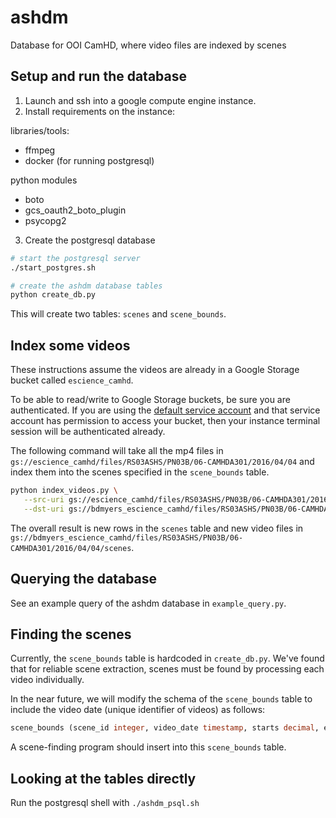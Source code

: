 # ashdm

Database for OOI CamHD, where video files are indexed by scenes

## Setup and run the database

1. Launch and ssh into a google compute engine instance.
2. Install requirements on the instance:

libraries/tools:

- ffmpeg
- docker (for running postgresql)

python modules

- boto
- gcs_oauth2_boto_plugin
- psycopg2

3. Create the postgresql database

```bash
# start the postgresql server
./start_postgres.sh

# create the ashdm database tables
python create_db.py
```

This will create two tables: `scenes` and `scene_bounds`.

## Index some videos

These instructions assume the videos are already in a Google Storage bucket called `escience_camhd`.

To be able to read/write to Google Storage buckets, be sure you are authenticated.
If you are using the [default service account](https://cloud.google.com/compute/docs/access/create-enable-service-accounts-for-instances) and that service account has permission to access your bucket, then your instance terminal session will be authenticated already.

The following command will take all the mp4 files in `gs://escience_camhd/files/RS03ASHS/PN03B/06-CAMHDA301/2016/04/04` and index them into the scenes specified in the `scene_bounds` table.

```bash
python index_videos.py \
   --src-uri gs://escience_camhd/files/RS03ASHS/PN03B/06-CAMHDA301/2016/04/04 \
   --dst-uri gs://bdmyers_escience_camhd/files/RS03ASHS/PN03B/06-CAMHDA301/2016/04/04/scenes
```

The overall result is new rows in the `scenes` table and new video files in `gs://bdmyers_escience_camhd/files/RS03ASHS/PN03B/06-CAMHDA301/2016/04/04/scenes`.


## Querying the database

See an example query of the ashdm database in `example_query.py`.

## Finding the scenes

Currently, the `scene_bounds` table is hardcoded in `create_db.py`. We've found that for reliable scene extraction, scenes must be found by processing each video individually.

In the near future, we will modify the schema of the `scene_bounds` table to include the video date (unique identifier of videos) as follows:

```sql
scene_bounds (scene_id integer, video_date timestamp, starts decimal, ends decimal, PRIMARY KEY(scene_id, video_date));
```

A scene-finding program should insert into this `scene_bounds` table.

## Looking at the tables directly

Run the postgresql shell with `./ashdm_psql.sh`
